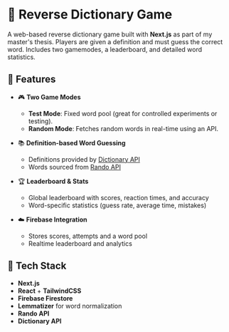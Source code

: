 # 🧠 Reverse Dictionary Game

A web-based reverse dictionary game built with **Next.js** as part of my master's thesis. Players are given a definition and must guess the correct word. Includes two gamemodes, a leaderboard, and detailed word statistics.

## 🚀 Features

- 🎮 **Two Game Modes**
  - **Test Mode**: Fixed word pool (great for controlled experiments or testing).
  - **Random Mode**: Fetches random words in real-time using an API.

- 📚 **Definition-based Word Guessing**
  - Definitions provided by [Dictionary API](https://dictionaryapi.dev/)
  - Words sourced from [Rando API](https://random-word-api.vercel.app/)

- 🏆 **Leaderboard & Stats**
  - Global leaderboard with scores, reaction times, and accuracy
  - Word-specific statistics (guess rate, average time, mistakes)

- ☁️ **Firebase Integration**
  - Stores scores, attempts and a word pool
  - Realtime leaderboard and analytics

## 🔧 Tech Stack

- **Next.js**
- **React** + **TailwindCSS**
- **Firebase Firestore**
- **Lemmatizer** for word normalization
- **Rando API**
- **Dictionary API**
